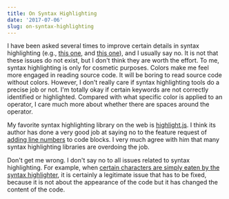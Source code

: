 ```yaml
---
title: On Syntax Highlighting
date: '2017-07-06'
slug: on-syntax-highlighting
---
```


I have been asked several times to improve certain details in syntax highlighting (e.g., [this one](https://github.com/rstudio/blogdown/issues/125), and [this one](https://github.com/rstudio/bookdown/issues/207)), and I usually say no. It is not that these issues do not exist, but I don't think they are worth the effort. To me, syntax highlighting is only for cosmetic purposes. Colors make me feel more engaged in reading source code. It will be boring to read source code without colors. However, I don't really care if syntax highlighting tools do a precise job or not. I'm totally okay if certain keywords are not correctly identified or highlighted. Compared with what specific color is applied to an operator, I care much more about whether there are spaces around the operator.

My favorite syntax highlighting library on the web is [highlight.js](https://highlightjs.org). I think its author has done a very good job at saying no to the feature request of [adding line numbers](http://highlightjs.readthedocs.io/en/latest/line-numbers.html) to code blocks. I very much agree with him that many syntax highlighting libraries are overdoing the job.

Don't get me wrong. I don't say no to all issues related to syntax highlighting. For example, when [certain characters are simply eaten by the syntax highlighter](https://github.com/rstudio/rmarkdown/issues/988), it is certainly a legitimate issue that has to be fixed, because it is not about the appearance of the code but it has changed the content of the code.
